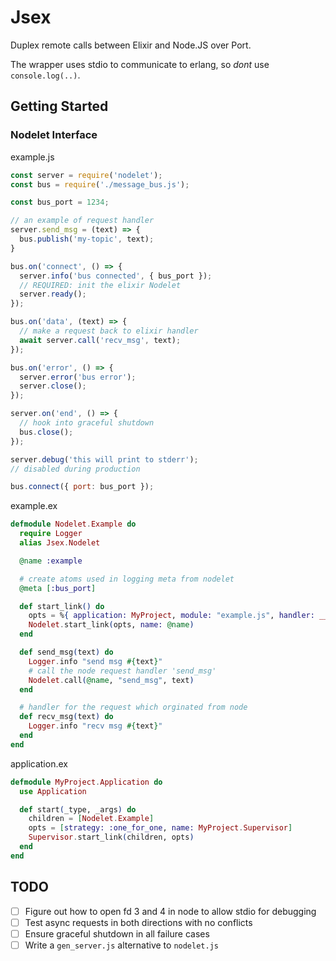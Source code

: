 # Jsex

Duplex remote calls between Elixir and Node.JS over Port.

The wrapper uses stdio to communicate to erlang, so *dont* use `console.log(..)`.

## Getting Started

### Nodelet Interface

example.js
```js
const server = require('nodelet');
const bus = require('./message_bus.js');

const bus_port = 1234;

// an example of request handler
server.send_msg = (text) => {
  bus.publish('my-topic', text);
}

bus.on('connect', () => {
  server.info('bus connected', { bus_port });
  // REQUIRED: init the elixir Nodelet
  server.ready();
});

bus.on('data', (text) => {
  // make a request back to elixir handler
  await server.call('recv_msg', text);
});

bus.on('error', () => {
  server.error('bus error');
  server.close();
});

server.on('end', () => {
  // hook into graceful shutdown
  bus.close();
});

server.debug('this will print to stderr');
// disabled during production

bus.connect({ port: bus_port });
```

example.ex
```elixir
defmodule Nodelet.Example do
  require Logger
  alias Jsex.Nodelet

  @name :example

  # create atoms used in logging meta from nodelet
  @meta [:bus_port]

  def start_link() do
    opts = %{ application: MyProject, module: "example.js", handler: __MODULE__ }
    Nodelet.start_link(opts, name: @name)
  end

  def send_msg(text) do
    Logger.info "send msg #{text}"
    # call the node request handler 'send_msg'
    Nodelet.call(@name, "send_msg", text)
  end

  # handler for the request which orginated from node
  def recv_msg(text) do
    Logger.info "recv msg #{text}"
  end
end
```

application.ex
```elixir
defmodule MyProject.Application do
  use Application

  def start(_type, _args) do
    children = [Nodelet.Example]
    opts = [strategy: :one_for_one, name: MyProject.Supervisor]
    Supervisor.start_link(children, opts)
  end
end
```

## TODO

- [ ] Figure out how to open fd 3 and 4 in node to allow stdio for debugging
- [ ] Test async requests in both directions with no conflicts
- [ ] Ensure graceful shutdown in all failure cases
- [ ] Write a `gen_server.js` alternative to `nodelet.js`
